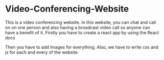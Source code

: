 # Video-Conferencing-Website
This is a video conferencing website. In this website, you can chat and call on on one person and also having a broadcast video call so anyone can have a benefit of it.
Firstly you have to create a react app by using the React docs

Then you have to add Images for everything.
Also, we have to write css and js for each and every of the website.

